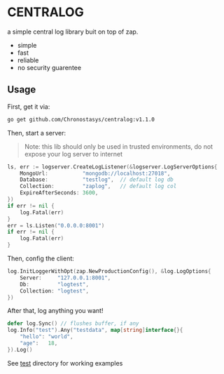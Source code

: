 # CENTRALOG  
a simple central log library buit on top of zap.  
- simple 
- fast 
- reliable
- no security guarentee

## Usage

First, get it via:  
```bash
go get github.com/Chronostasys/centralog:v1.1.0
```

Then, start a server:
> Note: this lib should only be used in trusted environments, do not expose your log server to internet
```go
ls, err := logserver.CreateLogListener(&logserver.LogServerOptions{
    MongoUrl:           "mongodb://localhost:27018",
    Database:           "testlog",  // default log db
    Collection:         "zaplog",   // default log col
    ExpireAfterSeconds: 3600,
})
if err != nil {
    log.Fatal(err)
}
err = ls.Listen("0.0.0.0:8001")
if err != nil {
    log.Fatal(err)
}
```
Then, config the client:  
```go
log.InitLoggerWithOpt(zap.NewProductionConfig(), &log.LogOptions{
    Server:     "127.0.0.1:8001",
    Db:         "logtest",
    Collection: "logtest",
})
```
After that, log anything you want!  
```go
defer log.Sync() // flushes buffer, if any
log.Info("test").Any("testdata", map[string]interface{}{
    "hello": "world",
    "age":   18,
}).Log()
```
See [test](./test) directory for working examples


